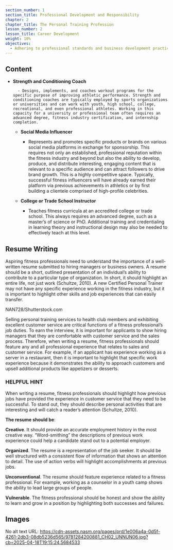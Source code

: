 ```yaml
---
section_number: 1
section_title: Professional Development and Responsibility
chapter: 2
chapter_title: The Personal Training Profession
lesson_number: 2
lesson_title: Career Development
weight: 10%
objectives:
  - Adhering to professional standards and business development practices.
---
```


## Content
- **Strength and Conditioning Coach**

		- Designs, implements, and coaches workout programs for the specific purpose of improving athletic performance. Strength and conditioning coaches are typically employed by sports organizations or universities and can work with youth, high school, college, recreational, and even professional athletes. Working in this capacity for a university or professional team often requires an advanced degree, fitness industry certification, and internship completion.

	- **Social Media Influencer**

		- Represents and promotes specific products or brands on various social media platforms in exchange for sponsorship. This requires not only an established, professional reputation within the fitness industry and beyond but also the ability to develop, produce, and distribute interesting, engaging content that is relevant to a specific audience and can attract followers to drive brand growth. This is a highly competitive space. Typically, successful fitness influencers will have already earned their platform via previous achievements in athletics or by first building a clientele comprised of high-profile celebrities.

	- **College or Trade School Instructor**

		- Teaches fitness curricula at an accredited college or trade school. This always requires an advanced degree, such as a master’s of science or PhD. Additional training and credentialing in learning theory and instructional design may also be needed to effectively teach at this level.

## Resume Writing

Aspiring fitness professionals need to understand the importance of a well-written resume submitted to hiring managers or business owners. A resume should be a short, outlined presentation of an individual’s ability to contribute to a particular type of organization. In short, it should highlight an entire life, not just work (Schultze, 2010). A new Certified Personal Trainer may not have any specific experience working in the fitness industry, but it is important to highlight other skills and job experiences that can easily transfer.

NAN728/Shutterstock.com

Selling personal training services to health club members and exhibiting excellent customer service are critical functions of a fitness professional’s job duties. To earn the interview, it is important for applicants to show hiring managers that they are comfortable with customer service and the sales process. Therefore, when writing a resume, fitness professionals should feature any and all professional experience that relates to sales and customer service. For example, if an applicant has experience working as a server in a restaurant, then it is important to highlight that specific work experience because it demonstrates the ability to approach customers and upsell additional products like appetizers or desserts.

### HELPFUL HINT

When writing a resume, fitness professionals should highlight how previous jobs have provided the experience in customer service that they need to be successful. To stand out, they should describe personal activities that are interesting and will catch a reader’s attention (Schultze, 2010).

**The resume should be**:

**Creative**. It should provide an accurate employment history in the most creative way. “Word-smithing” the descriptions of previous work experience could help a candidate stand out to a potential employer.

**Organized**. The resume is a representation of the job seeker. It should be well structured with a consistent flow of information that shows an attention to detail. The use of action verbs will highlight accomplishments at previous jobs.

**Unconventional**. The resume should feature experience related to a fitness professional. For example, working as a counselor in a youth camp shows the ability to lead large groups of people.

**Vulnerable**. The fitness professional should be honest and show the ability to learn and grow in a position by highlighting both successes and failures.

## Images

No alt text
URL: https://cdn-assets.nasm.org/pages/prd/1e006a4a-0d5f-4261-2db3-08db5236d565/9781284200881_CH02_UNNUN06.jpg?cb=2025-04-18T19:15:24.5684533